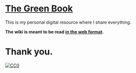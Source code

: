 # [The Green Book](https://jaagdeesh32.github.io/green-book)

This is my personal digital resource where I share everything.

**The wiki is meant to be read [in the web
format](https://jagadeesh32.github.io/green-book).**

# Thank you.

[![CC0](https://img.shields.io/badge/license-CC0-0a0a0a.svg?style=flat&colorA=0a0a0a)](https://creativecommons.org/publicdomain/zero/1.0/)
